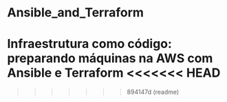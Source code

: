# Ansible_and_Terraform
Infraestrutura como código: preparando máquinas na AWS com Ansible e Terraform
<<<<<<< HEAD
=======

>>>>>>> 894147d (readme)
